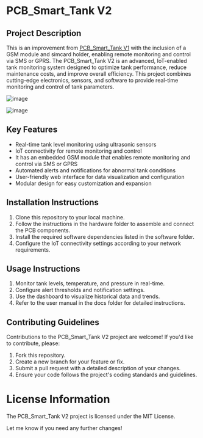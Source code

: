 # PCB_Smart_Tank V2
## Project Description
This is an improvement from [PCB_Smart_Tank V1](https://github.com/STANLEY-NJINDO/PCB_Smart_Tank-V1) with the inclusion of a GSM module and simcard holder, enabling remote monitoring and control via SMS or GPRS.
The PCB_Smart_Tank V2 is an advanced, IoT-enabled tank monitoring system designed to optimize tank performance, reduce maintenance costs, and improve overall efficiency. This project combines cutting-edge electronics, sensors, and software to provide real-time monitoring and control of tank parameters. 

![image](https://github.com/user-attachments/assets/bbcc61db-93e9-49a9-b91d-bb07f2244a65)

![image](https://github.com/user-attachments/assets/65ae6269-c3df-4a21-bebb-ee5cd7c551dc)


## Key Features

* Real-time tank level monitoring using ultrasonic sensors
* IoT connectivity for remote monitoring and control
* It has an embedded GSM module that enables remote monitoring and control via SMS or GPRS
* Automated alerts and notifications for abnormal tank conditions
* User-friendly web interface for data visualization and configuration
* Modular design for easy customization and expansion
## Installation Instructions

1. Clone this repository to your local machine.
2. Follow the instructions in the hardware folder to assemble and connect the PCB components.
3. Install the required software dependencies listed in the software folder.
4. Configure the IoT connectivity settings according to your network requirements.

## Usage Instructions

1. Monitor tank levels, temperature, and pressure in real-time.
2. Configure alert thresholds and notification settings.
3. Use the dashboard to visualize historical data and trends.
4. Refer to the user manual in the docs folder for detailed instructions.

## Contributing Guidelines
Contributions to the PCB_Smart_Tank V2 project are welcome! If you'd like to contribute, please:
1. Fork this repository.
2. Create a new branch for your feature or fix.
3. Submit a pull request with a detailed description of your changes.
4. Ensure your code follows the project's coding standards and guidelines.

# License Information
The PCB_Smart_Tank V2 project is licensed under the MIT License.

Let me know if you need any further changes!
